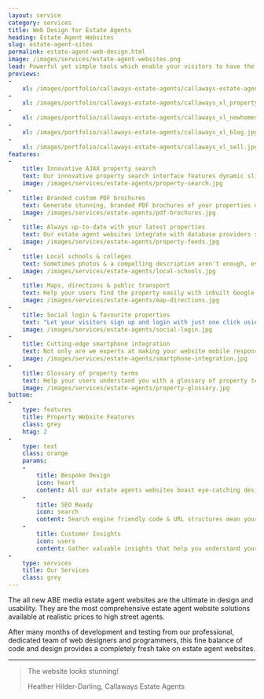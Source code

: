 ```yaml
---
layout: service
category: services
title: Web Design for Estate Agents
heading: Estate Agent Websites
slug: estate-agent-sites
permalink: estate-agent-web-design.html
image: /images/services/estate-agent-websites.png
lead: Powerful yet simple tools which enable your visitors to have the best user experience on your website
previews:
-
    xl: /images/portfolio/callaways-estate-agents/callaways-estate-agents-homepage_xl.jpg
-
    xl: /images/portfolio/callaways-estate-agents/callaways_xl_property.jpg
-
    xl: /images/portfolio/callaways-estate-agents/callaways_xl_newhomes.jpg
-
    xl: /images/portfolio/callaways-estate-agents/callaways_xl_blog.jpg
-
    xl: /images/portfolio/callaways-estate-agents/callaways_xl_sell.jpg
features:
-
    title: Innovative AJAX property search
    text: Our innovative property search interface features dynamic sliders,& instant property search results and is easily accessible from all pages of the site. This means it's not only child's play to use but the search results update as the user selects their property preferences, thus allowing them to get a peek at properties they might not have seen otherwise.
    image: /images/services/estate-agents/property-search.jpg
-
    title: Branded custom PDF brochures
    text: Generate stunning, branded PDF brochures of your properties on-the-fly which are customisable by the user. They select which data they would like included in the brochure (including photos, floorplans, EPC etc.) and create the brochure with one click thus saving them paper and ink and doing your bit towards saving the environment.
    image: /images/services/estate-agents/pdf-brochures.jpg
-
    title: Always up-to-date with your latest properties
    text: Our estate agent websites integrate with database providers such as DezRez so they are always up-to-date with your latest properties without having to enter your data in multiple places.<br> Use a different provider than DezRez or even your own custom database? No problem! We can integrate most systems and don't even charge extra for major providers!
    image: /images/services/estate-agents/property-feeds.jpg
-
    title: Local schools & colleges
    text: Sometimes photos & a compelling description aren't enough, especially when selling to families it is important to know what kind of education is available in the near vicinity. Forget having to spend hours manually compiling that data for your properties, our estate agent websites display a map showing your visitors all the local schools & colleges with links to Ofsted inspection data and exam performance results completely hands-free!
    image: /images/services/estate-agents/local-schools.jpg
-
    title: Maps, directions & public transport
    text: Help your users find the property easily with inbuilt Google Maps, featuring directions for driving, cycling and walking, as well as train & bus connections with live departure times.
    image: /images/services/estate-agents/map-directions.jpg
-
    title: Social login & favourite properties
    text: "Let your visitors sign up and login with just one click using social profiles such as Google, LinkedIn or Facebook, which has proven to increase registration rates by up to 50%* so they can start adding properties to favourites in seconds without the hassle of another creating and remembering yet another username & password. <br><small>*Source: Janrain.com</small>"
    image: /images/services/estate-agents/social-login.jpg
-
    title: Cutting-edge smartphone integration
    text: Not only are we experts at making your website mobile responsive, we also integrate various types of QR codes including property specifications QR codes on the listings to allow users to easily download the information to their phone and contact QR codes on the contact & team pages to save your company and staff to their phone without any hassle.
    image: /images/services/estate-agents/smartphone-integration.jpg
-
    title: Glossary of property terms
    text: Help your users understand you with a glossary of property terms which is integrated with all other parts of the site. This means that any "property jargon" is explained simply by hovering over the word in the copy, making your site more user-friendly even to first time buyers and landlords.
    image: /images/services/estate-agents/property-glossary.jpg
bottom:
-
    type: features
    title: Property Website Features
    class: grey
    htag: 2
-
    type: text
    class: orange
    params:
    -
        title: Bespoke Design
        icon: heart
        content: All our estate agents websites boast eye-catching designs  built around your brand to represent your business in the best possible way.
    -
        title: SEO Ready
        icon: search
        content: Search engine friendly code & URL structures mean your website already comes optimised for maximum search engine performance.
    -
        title: Customer Insights
        icon: users
        content: Gather valuable insights that help you understand your visitors better, increasing conversions and turning casual browsers into clients. 
-
    type: services
    title: Our Services
    class: grey
---
```

The all new ABE media estate agent websites are the ultimate in design and usability. They are the most comprehensive estate agent website solutions available at realistic prices to high street agents.

After many months of development and testing from our professional, dedicated team of web designers and programmers, this fine balance of code and design provides a completely fresh take on estate agent websites.

<hr>

<blockquote>
        <p>The website looks stunning!</p>
        <footer>Heather Hilder-Darling, Callaways Estate Agents</footer>
      </blockquote>